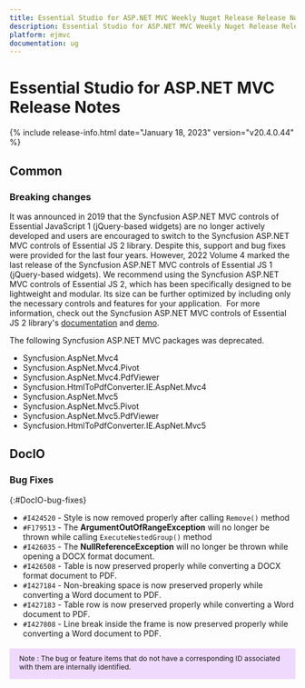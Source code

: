 ```yaml
---
title: Essential Studio for ASP.NET MVC Weekly Nuget Release Release Notes  
description: Essential Studio for ASP.NET MVC Weekly Nuget Release Release Notes  
platform: ejmvc
documentation: ug
---
```


# Essential Studio for ASP.NET MVC  Release Notes  

{% include release-info.html date="January 18, 2023"  version="v20.4.0.44" %} 

## Common

### Breaking changes

It was announced in 2019 that the Syncfusion ASP.NET MVC controls of Essential JavaScript 1 (jQuery-based widgets) are no longer actively developed and users are encouraged to switch to the Syncfusion ASP.NET MVC controls of Essential JS 2 library. Despite this, support and bug fixes were provided for the last four years. However, 2022 Volume 4 marked the last release of the Syncfusion ASP.NET MVC controls of Essential JS 1 (jQuery-based widgets). We recommend using the Syncfusion ASP.NET MVC controls of Essential JS 2, which has been specifically designed to be lightweight and modular. Its size can be further optimized by including only the necessary controls and features for your application. 
For more information, check out the Syncfusion ASP.NET MVC controls of Essential JS 2 library's [documentation](https://ej2.syncfusion.com/aspnetmvc/documentation/introduction) and [demo](https://ej2.syncfusion.com/aspnetmvc/Grid/GridOverview).

The following Syncfusion ASP.NET MVC packages was deprecated.
* Syncfusion.AspNet.Mvc4
* Syncfusion.AspNet.Mvc4.Pivot
* Syncfusion.AspNet.Mvc4.PdfViewer
* Syncfusion.HtmlToPdfConverter.IE.AspNet.Mvc4
* Syncfusion.AspNet.Mvc5
* Syncfusion.AspNet.Mvc5.Pivot
* Syncfusion.AspNet.Mvc5.PdfViewer
* Syncfusion.HtmlToPdfConverter.IE.AspNet.Mvc5

## DocIO

### Bug Fixes
{:#DocIO-bug-fixes}

- `#I424520` - Style is now removed properly after calling `Remove()` method
- `#F179513` - The **ArgumentOutOfRangeException** will no longer be thrown while calling `ExecuteNestedGroup()` method
- `#I426035` - The **NullReferenceException** will no longer be thrown while opening a DOCX format document.
- `#I426508` - Table is now preserved properly while converting a DOCX format document to PDF.
- `#I427184` - Non-breaking space is now preserved properly while converting a Word document to PDF.
- `#I427183` - Table row is now preserved properly while converting a Word document to PDF.
- `#I427808` - Line break inside the frame is now preserved properly while converting a Word document to PDF.

<style>
#note {
    font-size: .88em!important;
margin-top: 1.5em;     margin-bottom: 1.5em;
    background-color: #efd9fd;
    padding: 10px 17px 14px;
}
</style>
<div id="note">
Note : The bug or feature items that do not have a corresponding ID associated with them are internally identified.
</div>